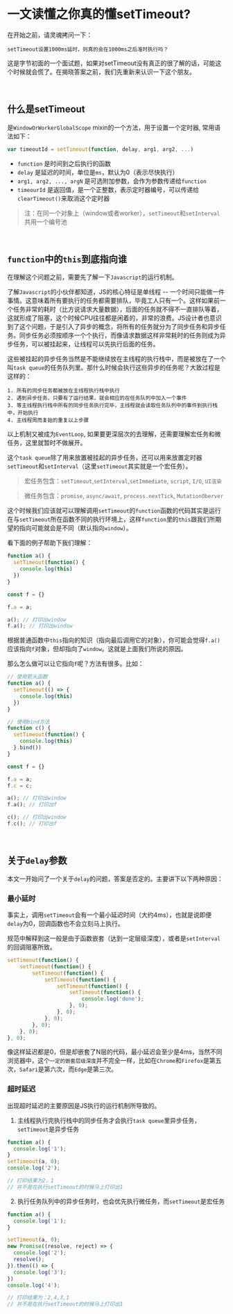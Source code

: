 # 一文读懂之你真的懂setTimeout?

在开始之前，请灵魂拷问一下：
```text
setTimeout设置1000ms延时，则真的会在1000ms之后准时执行吗？
```

这是字节初面的一个面试题，如果对setTimeout没有真正的很了解的话，可能这个时候就会慌了。在揭晓答案之前，我们先重新来认识一下这个朋友。

<br/>

## 什么是setTimeout

是`WindowOrWorkerGlobalScope` mixin的一个方法，用于设置一个定时器, 常用语法如下：

```javascript
var timeoutId = setTimeout(function, delay, arg1, arg2, ...)
```
- `function` 是时间到之后执行的函数
- `delay` 是延迟的时间，单位是`ms`，默认为0（表示尽快执行）
- `arg1, arg2, ..., argN` 是可选附加参数，会作为参数传递给`function`
- `timeourId` 是返回值，是一个正整数，表示定时器编号，可以传递给`clearTimeout()`来取消这个定时器
> 注：在同一个对象上（window或者worker），`setTimeout`和`setInterval`共用一个编号池

<br/>

## `function`中的`this`到底指向谁

在理解这个问题之前，需要先了解一下`Javascript`的运行机制。

了解`Javascript`的小伙伴都知道，JS的核心特征是单线程 -- 一个时间只能做一件事情。这意味着所有要执行的任务都需要排队，毕竟工人只有一个。这样如果前一个任务非常的耗时（比方说请求大量数据），后面的任务就不得不一直排队等着，这就形成了阻塞，这个时候CPU往往都是闲着的，非常的浪费。JS设计者也意识到了这个问题，于是引入了异步的概念，将所有的任务就分为了同步任务和异步任务。同步任务必须按顺序一个个执行，而像请求数据这样非常耗时的任务则成为异步任务，可以被挂起来，让线程可以先执行后面的任务。

这些被挂起的异步任务当然是不能继续放在主线程的执行栈中，而是被放在了一个叫`task queue`的任务队列里。那什么时候会执行这些异步的任务呢？大致过程是这样的：
```text
1. 所有的同步任务都被放在主线程执行栈中执行
2. 遇到异步任务，只要有了运行结果，就会相应的在任务队列中加入一个事件
3. 等主线程执行栈中所有的同步任务执行完毕，主线程就会读取任务队列中的事件到执行栈中，开始执行
4. 主线程周而复始的重复以上步骤
```
以上机制又被成为`EventLoop`, 如果要更深层次的去理解，还需要理解宏任务和微任务，这里就暂时不做展开。

这个`task queue`除了用来放置被挂起的异步任务，还可以用来放置定时器`setTimeout`和`setInterval`（这里`setTimeout`其实就是一个宏任务）。
> 宏任务包含：`setTimeout`,`setInterval`,`setImmediate`, `script`, `I/O`, `UI渲染`

> 微任务包含：`promise`, `async/await`, `process.nextTick`, `MutationOberver`

这个时候我们应该就可以理解调用`setTimeout`的`function`函数的代码其实是运行在与`setTimeout`所在函数不同的执行环境上，这样`function`里的`this`跟我们所期望的指向可能就会是不同（默认指向`window`）。

看下面的例子帮助下我们理解：
```javascript
function a() {
  setTimeout(function() {
    console.log(this)
  })
}

const f = {}

f.a = a;

a(); // 打印出window
f.a(); // 打印出window
```

根据普通函数中`this`指向的知识（指向最后调用它的对象），你可能会觉得`f.a()`应该指向`f`对象，但却指向了`window`。这就是上面我们所说的原因。

那么怎么做可以让它指向`f`呢？方法有很多。比如：
```javascript
// 使用箭头函数
function a() {
  setTimeout(() => {
    console.log(this)
  })
}

// 使用bind方法
function c() {
  setTimeout(function() {
    console.log(this)
  }.bind())
}

const f = {}

f.a = a;
f.c = c;

a(); // 打印出window
f.a(); // 打印出f

c(); // 打印出window
f.c(); // 打印出f
```

<br/>

## 关于`delay`参数
本文一开始问了一个关于`delay`的问题，答案是否定的。主要讲下以下两种原因：

### 最小延时
事实上，调用`setTimeout`会有一个最小延迟时间（大约4ms），也就是说即便`delay`为0，回调函数也不会立刻马上执行。

规范中解释到这一般是由于函数嵌套（达到一定层级深度），或者是`setInterval`的回调阻塞所致。
```javascript
setTimeout(function() {
    setTimeout(function() {
        setTimeout(function() {
            setTimeout(function() {
                setTimeout(function() {
                    setTimeout(function() {
                        console.log('done');
                    }, 0);
                }, 0);
            }, 0);
        }, 0);
    }, 0);
}, 0);
```
像这样延迟都是0，但是却嵌套了N层的代码，最小延迟会至少是4ms，当然不同浏览器中，这个`一定的嵌套层级深度`并不完全一样，比如在`Chrome`和`Firefox`是第五次，`Safari`是第六次，而`Edge`是第三次。

### 超时延迟
出现超时延迟的主要原因是JS执行的运行机制所导致的。
1. 主线程执行完执行栈中的同步任务才会执行`task queue`里异步任务，`setTimeout`是异步任务
```javascript
function a() {
  console.log('1');
}
setTimeout(a, 0);
console.log('2');

// 打印结果为2，1
// 并不是在执行setTimeout的时候马上打印出1
```
2. 执行任务队列中的异步任务时，也会优先执行微任务，而`setTimeout`是宏任务
```javascript
function a() {
  console.log('1');
}

setTimeout(a, 0);
new Promise((resolve, reject) => {
  console.log('2');
  resolve();
}).then(() => {
  console.log('3');
})
console.log('4');

// 打印结果为：2,4,3,1
// 并不是在执行setTimeout的时候马上打印出1
```
